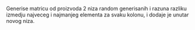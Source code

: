 Generise matricu od proizvoda 2 niza random generisanih i razuna razliku
izmedju najveceg i najmanjeg elementa za svaku kolonu, i dodaje je unutar novog niza.
